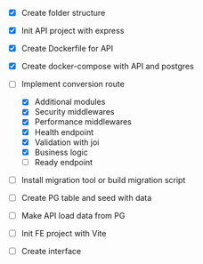 - [x] Create folder structure

- [x] Init API project with express
- [x] Create Dockerfile for API
- [x] Create docker-compose with API and postgres
- [ ] Implement conversion route
  - [x] Additional modules
  - [x] Security middlewares
  - [x] Performance middlewares
  - [x] Health endpoint
  - [x] Validation with joi
  - [x] Business logic
  - [ ] Ready endpoint

- [ ] Install migration tool or build migration script
- [ ] Create PG table and seed with data
- [ ] Make API load data from PG

- [ ] Init FE project with Vite
- [ ] Create interface

